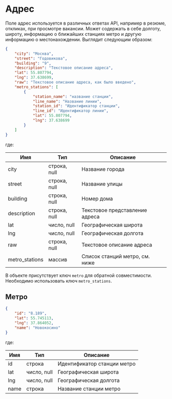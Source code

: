 # Адрес

Поле адрес используется в различных ответах API, например в резюме, откликах, при просмотре вакансии. 
Может содержать в себе долготу, широту, информацию о ближайших станциях метро и другую информацию о местонахождении.
Выглядит следующим образом:

```json
{
    "city": "Москва",
    "street": "Годовикова",
    "building": "9",
    "description": "Текстовое описание адреса",
    "lat": 55.807794,
    "lng": 37.638699,
    "raw": "Текстовое описание адреса, как было введено",
    "metro_stations": [
        {
            "station_name": "название станции",
            "line_name": "Название линии",
            "station_id": "Идентификатор станции",
            "line_id": "Идентификатор линии",
            "lat": 55.807794,
            "lng": 37.638699
        }
    ]
}
```

где:

 Имя | Тип | Описание
 --- | --- | ---
 city | строка, null | Название города
 street | строка, null | Название улицы
 building | строка, null | Номер дома
 description | строка, null | Текстовое представление адреса
 lat | число, null | Географическая широта
 lng | число, null | Географическая долгота
 raw | строка, null | Текстовое описание адреса
 metro_stations | массив | Список станций метро, см. ниже
 
В объекте присутствует ключ `metro` для обратной совместимости. 
Необходимо использовать ключ `metro_stations`. 

## Метро
```json
{
    "id": "8.189",
    "lat": 55.745113,
    "lng": 37.864052,
    "name": "Новокосино"
}
```
где:

 Имя | Тип | Описание
 --- | --- | ---
 id | строка | Идентификатор станции метро
 lat | число, null | Географическая широта
 lng | число, null | Географическая долгота
 name | строка | Название станции метро
 
